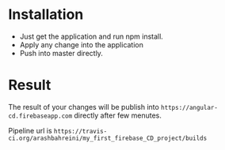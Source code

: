# Installation  

- Just get the application and run npm install. 
- Apply any change into the application
- Push into master directly.

# Result

The result of your changes will be publish into ```https://angular-cd.firebaseapp.com``` directly after few menutes. 

Pipeline url is ```https://travis-ci.org/arashbahreini/my_first_firebase_CD_project/builds```
